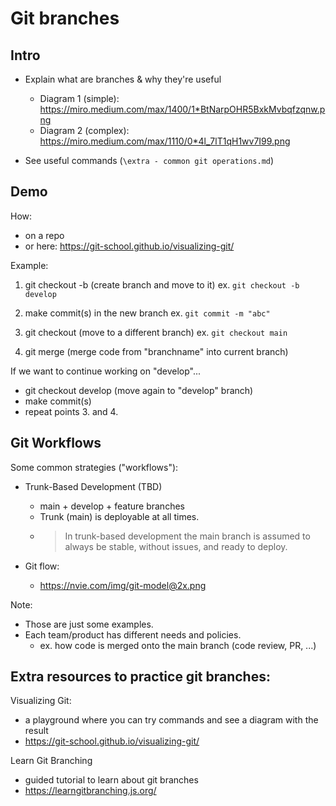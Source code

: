 

# Git branches




## Intro

- Explain what are branches & why they're useful
  - Diagram 1 (simple): https://miro.medium.com/max/1400/1*BtNarpOHR5BxkMvbqfzqnw.png
  - Diagram 2 (complex): https://miro.medium.com/max/1110/0*4l_7lT1qH1wv7I99.png


- See useful commands (`\extra - common git operations.md`)


## Demo

<!-- @todo: create gist -->


How: 
- on a repo 
- or here: https://git-school.github.io/visualizing-git/


Example:

1. git checkout -b <branchname> (create branch and move to it)
  ex. `git checkout -b develop`

2. make commit(s) in the new branch
  ex. `git commit -m "abc"`

3. git checkout <branchname> (move to a different branch)
   ex. `git checkout main`

4. git merge <branchname> (merge code from "branchname" into current branch)


If we want to continue working on "develop"...
- git checkout develop (move again to "develop" branch)
- make commit(s)
- repeat points 3. and 4.







## Git Workflows

Some common strategies ("workflows"):

- Trunk-Based Development (TBD)
  - main + develop + feature branches
  - Trunk (main) is deployable at all times. 
  - > In trunk-based development the main branch is assumed to always be stable, without issues, and ready to deploy.

- Git flow:
  - https://nvie.com/img/git-model@2x.png


Note: 
- Those are just some examples.
- Each team/product has different needs and policies.
  - ex. how code is merged onto the main branch (code review, PR, ...)





## Extra resources to practice git branches:

Visualizing Git: 
- a playground where you can try commands and see a diagram with the result
- https://git-school.github.io/visualizing-git/

Learn Git Branching
- guided tutorial to learn about git branches
- https://learngitbranching.js.org/


